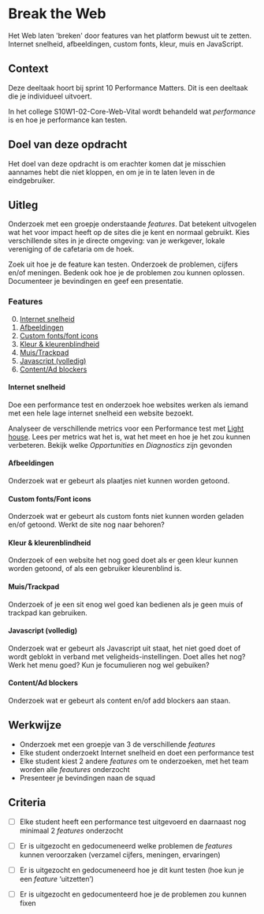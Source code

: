 
# Break the Web

Het Web laten 'breken' door features van het platform bewust uit te zetten. Internet snelheid, afbeeldingen, custom fonts, kleur, muis en JavaScript.

## Context

Deze deeltaak hoort bij sprint 10 Performance Matters. Dit is een deeltaak die je individueel uitvoert.

In het college S10W1-02-Core-Web-Vital wordt behandeld wat _performance_ is en hoe je performance kan testen.



## Doel van deze opdracht

Het doel van deze opdracht is om erachter komen dat je misschien aannames hebt die niet kloppen, en om je in te laten leven in de eindgebruiker.


## Uitleg

Onderzoek met een groepje onderstaande _features_. Dat betekent uitvogelen wat het voor impact heeft op de sites die je kent en normaal gebruikt. Kies verschillende sites in je directe omgeving: van je werkgever, lokale vereniging of de cafetaria om de hoek. 

Zoek uit hoe je de feature kan testen. Onderzoek de problemen, cijfers en/of meningen. Bedenk ook hoe je de problemen zou kunnen oplossen. Documenteer je bevindingen en geef een presentatie.


### Features

0. [Internet snelheid](#internet-snelheid)
1. [Afbeeldingen](#afbeeldingen)
2. [Custom fonts/font icons](#cutom-fontsfont-icons)
3. [Kleur & kleurenblindheid](#kleur--kleurenblindheid)
4. [Muis/Trackpad](#muistrackpad)
5. [Javascript (volledig)](#javascript-volledig)
6. [Content/Ad blockers](#contentad-blockers)

#### Internet snelheid
Doe een performance test en onderzoek hoe websites werken als iemand met een hele lage internet snelheid een website bezoekt. 

Analyseer de verschillende metrics voor een Performance test met [Light house](https://developer.chrome.com/docs/lighthouse). Lees per metrics wat het is, wat het meet en hoe je het zou kunnen verbeteren. Bekijk welke _Opportunities_ en _Diagnostics_ zijn gevonden

#### Afbeeldingen
Onderzoek wat er gebeurt als plaatjes niet kunnen worden getoond. 

#### Custom fonts/Font icons
Onderzoek wat er gebeurt als custom fonts niet kunnen worden geladen en/of getoond. Werkt de site nog naar behoren?

#### Kleur & kleurenblindheid
Onderzoek of een website het nog goed doet als er geen kleur kunnen worden getoond, of als een gebruiker kleurenblind is. 

#### Muis/Trackpad
Onderzoek of je een sit enog wel goed kan bedienen als je geen muis of trackpad kan gebruiken.

#### Javascript (volledig)
Onderzoek wat er gebeurt als Javascript uit staat, het niet goed doet of wordt geblokt in verband met veligheids-instellingen. Doet alles het nog? Werk het menu goed? Kun je focumulieren nog wel gebuiken?

#### Content/Ad blockers
Onderzoek wat er gebeurt als content en/of add blockers aan staan. 


## Werkwijze

- Onderzoek met een groepje van 3 de verschillende _features_
- Elke student onderzoekt Internet snelheid en doet een performance test
- Elke student kiest 2 andere _features_ om te onderzoeken, met het team worden alle _feautures_ onderzocht  
- Presenteer je bevindingen naan de squad


## Criteria

- [ ] Elke student heeft een performance test uitgevoerd en daarnaast nog minimaal 2 _features_ onderzocht
- [ ] Er is uitgezocht en gedocumeneerd welke problemen de _features_ kunnen veroorzaken (verzamel cijfers, meningen, ervaringen)
- [ ] Er is uitgezocht en gedocumeneerd hoe je dit kunt testen (hoe kun je een _feature_ ‘uitzetten’)
- [ ] Er is uitgezocht en gedocumenteerd hoe je de problemen zou kunnen fixen





